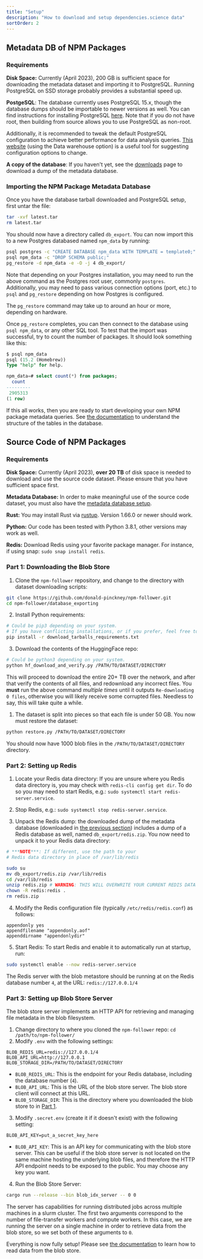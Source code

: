 ```yaml
---
title: "Setup"
description: "How to download and setup dependencies.science data"
sortOrder: 2
---
```


## Metadata DB of NPM Packages

### Requirements

**Disk Space:** Currently (April 2023), 200 GB is sufficient space for downloading the metadata dataset and importing it to PostgreSQL. Running PostgreSQL on SSD storage probably provides a substantial speed up. 

**PostgeSQL**: The database currently uses PostgreSQL 15.x, though the database dumps should be importable to newer versions as well.
You can find instructions for installing PostgreSQL [here](https://www.postgresql.org/download/). 
Note that if you do not have root, then building from source allows you to use PostgreSQL as non-root.

Additionally, it is recommended to tweak the default PostgreSQL configuration to achieve better performance for data analysis queries. 
[This website](https://pgtune.leopard.in.ua) (using the Data warehouse option) is a useful tool for suggesting configuration options to change.

**A copy of the database**: If you haven't yet, see the [downloads](/downloads) page to download a dump of the metadata database.


### Importing the NPM Package Metadata Database

Once you have the database tarball downloaded and PostgreSQL setup, first untar the file:

```bash
tar -xvf latest.tar
rm latest.tar
```

You should now have a directory called `db_export`. 
You can now import this to a new Postgres databased named `npm_data` by running:

```bash
psql postgres -c "CREATE DATABASE npm_data WITH TEMPLATE = template0;"
psql npm_data -c "DROP SCHEMA public;"
pg_restore -d npm_data -e -O -j 4 db_export/
```

Note that depending on your Postgres installation, you may need to run the above command as the Postgres root user, commonly `postgres`. 
Additionally, you may need to pass various connection options (port, etc.) to `psql` and `pg_restore` depending on how Postgres is configured.

The `pg_restore` command may take up to around an hour or more, depending on hardware.

Once `pg_restore` completes, you can then connect to the database using `psql npm_data`, or any other SQL tool. 
To test that the import was successful, try to count the number of packages. 
It should look something like this:

```sql
$ psql npm_data
psql (15.2 (Homebrew))
Type "help" for help.

npm_data=# select count(*) from packages;
  count
---------
 2905313
(1 row)
```

If this all works, then you are ready to start developing your own NPM package metadata queries. See [the documentation](/docs/#metadata-db-of-npm-packages) to understand the structure of the tables in the database.


## Source Code of NPM Packages

### Requirements

**Disk Space:** Currently (April 2023), **over 20 TB** of disk space is needed to download and use the source code dataset. Please ensure that you have sufficient space first.

**Metadata Database:** In order to make meaningful use of the source code dataset, you must also have the [metadata database setup](/setup/#metadata-db-of-npm-packages). 

**Rust:** You may install Rust via [rustup](https://rustup.rs). Version 1.66.0 or newer should work.

**Python:** Our code has been tested with Python 3.8.1, other versions may work as well.

**Redis:** Download Redis using your favorite package manager. For instance, if using snap: `sudo snap install redis`.

### Part 1: Downloading the Blob Store

1. Clone the `npm-follower` repository, and change to the directory with dataset downloading scripts: 
```bash
git clone https://github.com/donald-pinckney/npm-follower.git
cd npm-follower/database_exporting
```

2. Install Python requirements:
```bash
# Could be pip3 depending on your system.
# If you have conflicting installations, or if you prefer, feel free to use a Pip virtual environment.
pip install -r download_tarballs_requirements.txt
```

3. Download the contents of the HuggingFace repo:
```bash
# Could be python3 depending on your system.
python hf_download_and_verify.py /PATH/TO/DATASET/DIRECTORY
```
This will proceed to download the entire 20+ TB over the network, and after that verify the contents of all files, and redownload any incorrect files.
You **must** run the above command *multiple times* until it outputs `Re-downloading 0 files`, otherwise you will likely receive some corrupted files.
Needless to say, this will take quite a while. 
<!-- If you run into issues, please don't hesitate to contact us directly via email ([donald_pinckney@icloud.com](mailto:donald_pinckney@icloud.com)) and/or by [filling an issue](https://github.com/donald-pinckney/npm-follower/issues). -->

1. The dataset is split into pieces so that each file is under 50 GB. You now must restore the dataset:
```bash
python restore.py /PATH/TO/DATASET/DIRECTORY
```  

You should now have 1000 blob files in the `/PATH/TO/DATASET/DIRECTORY` directory.

### Part 2: Setting up Redis

1. Locate your Redis data directory: If you are unsure where you Redis data directory is, you may check with `redis-cli config get dir`. To do so you may need to start Redis, e.g.: `sudo systemctl start redis-server.service`.
   
2. Stop Redis, e.g.: `sudo systemctl stop redis-server.service`.

3. Unpack the Redis dump: the downloaded dump of the metadata database (downloaded in [the previous section](/setup/#metadata-db-of-npm-packages)) includes a dump of a Redis database as well, named `db_export/redis.zip`. You now need to unpack it to your Redis data directory:
```bash
# ***NOTE***: If different, use the path to your 
# Redis data directory in place of /var/lib/redis

sudo su
mv db_export/redis.zip /var/lib/redis
cd /var/lib/redis
unzip redis.zip # WARNING: THIS WILL OVERWRITE YOUR CURRENT REDIS DATA
chown -R redis:redis .
rm redis.zip
```

4. Modify the Redis configuration file (typically `/etc/redis/redis.conf`) as follows:
```text
appendonly yes
appendfilename "appendonly.aof"
appenddirname "appendonlydir"
```

5. Start Redis: To start Redis and enable it to automatically run at startup, run:
```bash
sudo systemctl enable --now redis-server.service
```

The Redis server with the blob metastore should be running at on the Redis database number `4`,
at the URL: `redis://127.0.0.1/4`


### Part 3: Setting up Blob Store Server

The blob store server implements an HTTP API for retrieving and managing file metadata in the
blob filesystem. 

1. Change directory to where you cloned the `npm-follower` repo: `cd /path/to/npm-follower/`
2. Modify `.env` with the following settings:

```text
BLOB_REDIS_URL=redis://127.0.0.1/4
BLOB_API_URL=http://127.0.0.1
BLOB_STORAGE_DIR=/PATH/TO/DATASET/DIRECTORY
```

- `BLOB_REDIS_URL`: This is the endpoint for your Redis database, including the database number (`4`).
- `BLOB_API_URL`: This is the URL of the blob store server. The blob store client will connect at this URL.
- `BLOB_STORAGE_DIR`: This is the directory where you downloaded the blob store to in [Part 1](/setup/#part-1-downloading-the-blob-store).

3. Modify `.secret.env` (create it if it doesn't exist) with the following setting:

```text
BLOB_API_KEY=put_a_secret_key_here
```

- `BLOB_API_KEY`: This is an API key for communicating with the blob store server. This can be useful if the blob store server is not located on the same machine hosting the underlying blob files, and therefore the HTTP API endpoint needs to be exposed to the public. You may choose any key you want.

4. Run the Blob Store Server:
```bash
cargo run --release --bin blob_idx_server -- 0 0
```

The server has capabilities for running distributed jobs across multiple machines in
a slurm cluster. The first two arguments correspond to the number of file-transfer workers and
compute workers. In this case, we are running the server on a single machine in order
to retrieve data from the blob store, so we set both of these arguments to `0`.

Everything is now fully setup! Please see [the documentation](/docs/#source-code-of-npm-packages) to learn how to read data from the blob store.